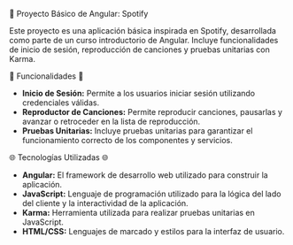 🚀 Proyecto Básico de Angular: Spotify

Este proyecto es una aplicación básica inspirada en Spotify, desarrollada como parte de un curso introductorio de Angular. Incluye funcionalidades de inicio de sesión, reproducción de canciones y pruebas unitarias con Karma.

🎵  Funcionalidades 🎵 

- **Inicio de Sesión:** Permite a los usuarios iniciar sesión utilizando credenciales válidas.
- **Reproductor de Canciones:** Permite reproducir canciones, pausarlas y avanzar o retroceder en la lista de reproducción.
- **Pruebas Unitarias:** Incluye pruebas unitarias para garantizar el funcionamiento correcto de los componentes y servicios.

🌐 Tecnologías Utilizadas 🌐

- **Angular:** El framework de desarrollo web utilizado para construir la aplicación.
- **JavaScript:** Lenguaje de programación utilizado para la lógica del lado del cliente y la interactividad de la aplicación.
- **Karma:** Herramienta utilizada para realizar pruebas unitarias en JavaScript.
- **HTML/CSS:** Lenguajes de marcado y estilos para la interfaz de usuario.
